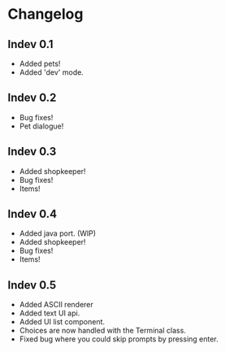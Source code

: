 # Changelog
## Indev 0.1
- Added pets!
- Added 'dev' mode.

## Indev 0.2
- Bug fixes!
- Pet dialogue!

## Indev 0.3
- Added shopkeeper!
- Bug fixes!
- Items!

## Indev 0.4
- Added java port. (WIP)
- Added shopkeeper!
- Bug fixes!
- Items!

## Indev 0.5
- Added ASCII renderer
- Added text UI api.
- Added UI list component.
- Choices are now handled with the Terminal class.
- Fixed bug where you could skip prompts by pressing enter.
